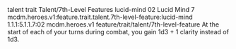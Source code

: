 <ability>
  <metadata>
    <class>talent</class>
    <feature_type>trait</feature_type>
    <file_dpath>Talent/7th-Level Features</file_dpath>
    <item_id>lucid-mind</item_id>
    <item_index>02</item_index>
    <item_name>Lucid Mind</item_name>
    <level>7</level>
    <scc>mcdm.heroes.v1:feature.trait.talent.7th-level-feature:lucid-mind</scc>
    <scdc>1.1.1:5.1.1.7:02</scdc>
    <source>mcdm.heroes.v1</source>
    <type>feature/trait/talent/7th-level-feature</type>
  </metadata>
  <effects>
    <effect type="mundane">At the start of each of your turns during combat, you gain 1d3 + 1 clarity instead of 1d3.</effect>
  </effects>
</ability>
